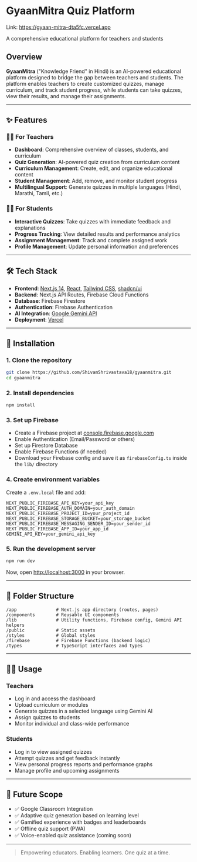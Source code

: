 # GyaanMitra Quiz Platform

Link: https://gyaan-mitra-dta5fc.vercel.app

A comprehensive educational platform for teachers and students

## Overview

**GyaanMitra** ("Knowledge Friend" in Hindi) is an AI-powered educational platform designed to bridge the gap between teachers and students. The platform enables teachers to create customized quizzes, manage curriculum, and track student progress, while students can take quizzes, view their results, and manage their assignments.

---

## ✨ Features

### 👩‍🏫 For Teachers

- **Dashboard**: Comprehensive overview of classes, students, and curriculum
- **Quiz Generation**: AI-powered quiz creation from curriculum content
- **Curriculum Management**: Create, edit, and organize educational content
- **Student Management**: Add, remove, and monitor student progress
- **Multilingual Support**: Generate quizzes in multiple languages (Hindi, Marathi, Tamil, etc.)

### 👨‍🎓 For Students

- **Interactive Quizzes**: Take quizzes with immediate feedback and explanations
- **Progress Tracking**: View detailed results and performance analytics
- **Assignment Management**: Track and complete assigned work
- **Profile Management**: Update personal information and preferences

---

## 🛠 Tech Stack

- **Frontend**: [Next.js 14](https://nextjs.org/), [React](https://react.dev/), [Tailwind CSS](https://tailwindcss.com/), [shadcn/ui](https://ui.shadcn.com/)
- **Backend**: Next.js API Routes, Firebase Cloud Functions
- **Database**: Firebase Firestore
- **Authentication**: Firebase Authentication
- **AI Integration**: [Google Gemini API](https://deepmind.google/technologies/gemini/)
- **Deployment**: [Vercel](https://vercel.com/)

---

## 🚀 Installation

### 1. Clone the repository

```bash
git clone https://github.com/ShivamShrivastava18/gyaanmitra.git
cd gyaanmitra
```

### 2. Install dependencies

```bash
npm install
```

### 3. Set up Firebase

- Create a Firebase project at [console.firebase.google.com](https://console.firebase.google.com)
- Enable Authentication (Email/Password or others)
- Set up Firestore Database
- Enable Firebase Functions (if needed)
- Download your Firebase config and save it as `firebaseConfig.ts` inside the `lib/` directory

### 4. Create environment variables

Create a `.env.local` file and add:

```env
NEXT_PUBLIC_FIREBASE_API_KEY=your_api_key
NEXT_PUBLIC_FIREBASE_AUTH_DOMAIN=your_auth_domain
NEXT_PUBLIC_FIREBASE_PROJECT_ID=your_project_id
NEXT_PUBLIC_FIREBASE_STORAGE_BUCKET=your_storage_bucket
NEXT_PUBLIC_FIREBASE_MESSAGING_SENDER_ID=your_sender_id
NEXT_PUBLIC_FIREBASE_APP_ID=your_app_id
GEMINI_API_KEY=your_gemini_api_key
```

### 5. Run the development server

```bash
npm run dev
```

Now, open [http://localhost:3000](http://localhost:3000) in your browser.

---

## 📁 Folder Structure

```
/app               # Next.js app directory (routes, pages)
/components        # Reusable UI components
/lib               # Utility functions, Firebase config, Gemini API helpers
/public            # Static assets
/styles            # Global styles
/firebase          # Firebase Functions (backend logic)
/types             # TypeScript interfaces and types
```

---

## 🧑‍🏫 Usage

### Teachers

- Log in and access the dashboard
- Upload curriculum or modules
- Generate quizzes in a selected language using Gemini AI
- Assign quizzes to students
- Monitor individual and class-wide performance

### Students

- Log in to view assigned quizzes
- Attempt quizzes and get feedback instantly
- View personal progress reports and performance graphs
- Manage profile and upcoming assignments

---

## 🔮 Future Scope

- ✅ Google Classroom Integration
- ✅ Adaptive quiz generation based on learning level
- ✅ Gamified experience with badges and leaderboards
- ✅ Offline quiz support (PWA)
- ✅ Voice-enabled quiz assistance (coming soon)

---


> Empowering educators. Enabling learners. One quiz at a time.
